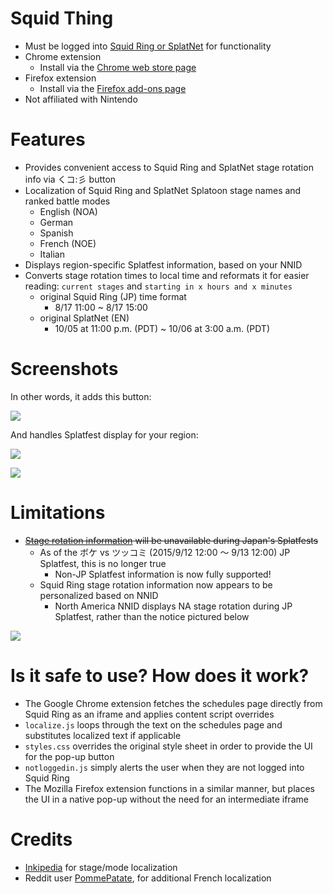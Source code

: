 # Squid Thing

- Must be logged into [Squid Ring or SplatNet](https://splatoon.nintendo.net/) for functionality
- Chrome extension
  - Install via the [Chrome web store page](https://chrome.google.com/webstore/detail/squid-thing/acladlefcbpicihheonbnonmgdemeoco)
- Firefox extension
  - Install via the [Firefox add-ons page](https://addons.mozilla.org/en-US/firefox/addon/squid-thing/)
- Not affiliated with Nintendo

# Features

- Provides convenient access to Squid Ring and SplatNet stage rotation info via くコ:彡 button
- Localization of Squid Ring and SplatNet Splatoon stage names and ranked battle modes
  - English (NOA)
  - German
  - Spanish
  - French (NOE)
  - Italian
- Displays region-specific Splatfest information, based on your NNID
- Converts stage rotation times to local time and reformats it for easier reading: `current stages` and `starting in x hours and x minutes`
  - original Squid Ring (JP) time format
     - 8/17 11:00 ~ 8/17 15:00
  - original SplatNet (EN)
     - 10/05 at 11:00 p.m. (PDT) ~ 10/06 at 3:00 a.m. (PDT)

# Screenshots

In other words, it adds this button:

![](https://i.imgur.com/MHH2MkZ.gif)

And handles Splatfest display for your region:

![](https://i.imgur.com/0VEM9tu.gif)

![](https://i.imgur.com/PRwJgKU.gif)

# Limitations

- ~~[Stage rotation information](http://www.nintendo.co.jp/wiiu/agmj/stage/index.html) will be unavailable during Japan's Splatfests~~
  - As of the ボケ vs ツッコミ (2015/9/12 12:00 ～ 9/13 12:00) JP Splatfest, this is no longer true
     - Non-JP Splatfest information is now fully supported!
  - Squid Ring stage rotation information now appears to be personalized based on NNID
     - North America NNID displays NA stage rotation during JP Splatfest, rather than the notice pictured below


![](https://i.imgur.com/A03GVFK.gif)

# Is it safe to use? How does it work?

- The Google Chrome extension fetches the schedules page directly from Squid Ring as an iframe and applies content script overrides
- `localize.js` loops through the text on the schedules page and substitutes localized text if applicable
- `styles.css` overrides the original style sheet in order to provide the UI for the pop-up button
- `notloggedin.js` simply alerts the user when they are not logged into Squid Ring
- The Mozilla Firefox extension functions in a similar manner, but places the UI in a native pop-up without the need for an intermediate iframe

# Credits

- [Inkipedia](http://splatoonwiki.org/wiki/Main_Page) for stage/mode localization
- Reddit user [PommePatate](https://www.reddit.com/r/SplatoonMeta/comments/3hakjy/i_made_a_chrome_extension_that_displays_current/cu5suad), for additional French localization

